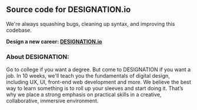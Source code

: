 Source code for DESIGNATION.io
------------------------------

We're always squashing bugs, cleaning up syntax, and improving this codebase.

**Design a new career: [DESIGNATION.io](http://designation.io)**


### About DESIGNATION:

Go to college if you want a degree. But come to DESIGNATION if you want a job. In 10 weeks, we'll teach you the fundamentals of digital design, including UX, UI, front-end web development and more. We believe the best way to learn something is to roll up your sleeves and start doing it. That’s why we place a strong emphasis on practical skills in a creative, collaborative, immersive environment. 